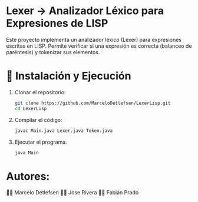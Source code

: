 # Lexer -> Analizador Léxico para Expresiones de LISP
Este proyecto implementa un analizador léxico (Lexer) para expresiones escritas en LISP.
Permite verificar si una expresión es correcta (balanceo de paréntesis) y tokenizar sus elementos.

# 🚀 Instalación y Ejecución
1. Clonar el repositorio:
    ```bash
    git clone https://github.com/MarceloDetlefsen/LexerLisp.git
    cd LexerLisp

2. Compilar el código:
    ```bash
    javac Main.java Lexer.java Token.java

3. Ejecutar el programa.
    ```bash
    java Main

# Autores:
👨‍💻 Marcelo Detlefsen
👨‍💻 Jose Rivera
👨‍💻 Fabián Prado
